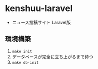 # kenshuu-laravel
- ニュース投稿サイト Laravel版

## 環境構築
1. `make init`
2. データベースが完全に立ち上がるまで待つ
3. `make db-init`
